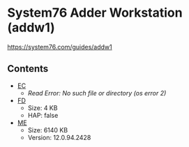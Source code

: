 # System76 Adder Workstation (addw1)

https://system76.com/guides/addw1

## Contents

- [EC](./ec.rom)
  - *Read Error: No such file or directory (os error 2)*
- [FD](./fd.rom)
  - Size: 4 KB
  - HAP: false
- [ME](./me.rom)
  - Size: 6140 KB
  - Version: 12.0.94.2428
